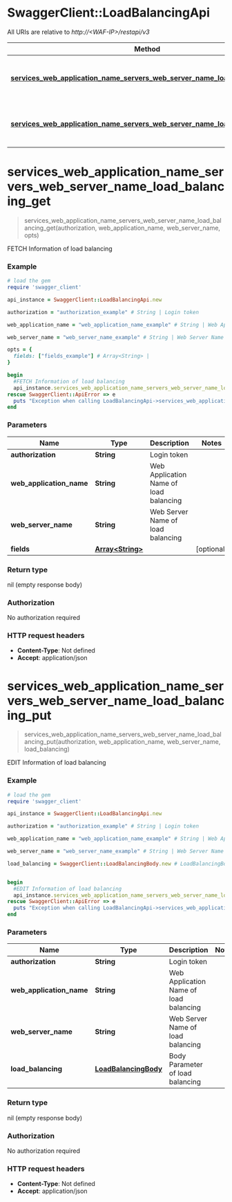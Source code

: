 # SwaggerClient::LoadBalancingApi

All URIs are relative to *http://&lt;WAF-IP&gt;/restapi/v3*

Method | HTTP request | Description
------------- | ------------- | -------------
[**services_web_application_name_servers_web_server_name_load_balancing_get**](LoadBalancingApi.md#services_web_application_name_servers_web_server_name_load_balancing_get) | **GET** /services/{Web Application Name}/servers/{Web Server Name}/load-balancing | FETCH Information of load balancing
[**services_web_application_name_servers_web_server_name_load_balancing_put**](LoadBalancingApi.md#services_web_application_name_servers_web_server_name_load_balancing_put) | **PUT** /services/{Web Application Name}/servers/{Web Server Name}/load-balancing  | EDIT Information of load balancing


# **services_web_application_name_servers_web_server_name_load_balancing_get**
> services_web_application_name_servers_web_server_name_load_balancing_get(authorization, web_application_name, web_server_name, opts)

FETCH Information of load balancing



### Example
```ruby
# load the gem
require 'swagger_client'

api_instance = SwaggerClient::LoadBalancingApi.new

authorization = "authorization_example" # String | Login token

web_application_name = "web_application_name_example" # String | Web Application Name of load balancing

web_server_name = "web_server_name_example" # String | Web Server Name of load balancing

opts = { 
  fields: ["fields_example"] # Array<String> | 
}

begin
  #FETCH Information of load balancing
  api_instance.services_web_application_name_servers_web_server_name_load_balancing_get(authorization, web_application_name, web_server_name, opts)
rescue SwaggerClient::ApiError => e
  puts "Exception when calling LoadBalancingApi->services_web_application_name_servers_web_server_name_load_balancing_get: #{e}"
end
```

### Parameters

Name | Type | Description  | Notes
------------- | ------------- | ------------- | -------------
 **authorization** | **String**| Login token | 
 **web_application_name** | **String**| Web Application Name of load balancing | 
 **web_server_name** | **String**| Web Server Name of load balancing | 
 **fields** | [**Array&lt;String&gt;**](String.md)|  | [optional] 

### Return type

nil (empty response body)

### Authorization

No authorization required

### HTTP request headers

 - **Content-Type**: Not defined
 - **Accept**: application/json



# **services_web_application_name_servers_web_server_name_load_balancing_put**
> services_web_application_name_servers_web_server_name_load_balancing_put(authorization, web_application_name, web_server_name, load_balancing)

EDIT Information of load balancing



### Example
```ruby
# load the gem
require 'swagger_client'

api_instance = SwaggerClient::LoadBalancingApi.new

authorization = "authorization_example" # String | Login token

web_application_name = "web_application_name_example" # String | Web Application Name of load balancing

web_server_name = "web_server_name_example" # String | Web Server Name of load balancing

load_balancing = SwaggerClient::LoadBalancingBody.new # LoadBalancingBody | Body Parameter of load balancing


begin
  #EDIT Information of load balancing
  api_instance.services_web_application_name_servers_web_server_name_load_balancing_put(authorization, web_application_name, web_server_name, load_balancing)
rescue SwaggerClient::ApiError => e
  puts "Exception when calling LoadBalancingApi->services_web_application_name_servers_web_server_name_load_balancing_put: #{e}"
end
```

### Parameters

Name | Type | Description  | Notes
------------- | ------------- | ------------- | -------------
 **authorization** | **String**| Login token | 
 **web_application_name** | **String**| Web Application Name of load balancing | 
 **web_server_name** | **String**| Web Server Name of load balancing | 
 **load_balancing** | [**LoadBalancingBody**](LoadBalancingBody.md)| Body Parameter of load balancing | 

### Return type

nil (empty response body)

### Authorization

No authorization required

### HTTP request headers

 - **Content-Type**: Not defined
 - **Accept**: application/json



